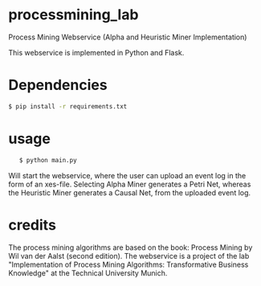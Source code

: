 # processmining_lab

Process Mining Webservice (Alpha and Heuristic Miner Implementation)

This webservice is implemented in Python and Flask.

# Dependencies
```sh
$ pip install -r requirements.txt
```

# usage
```sh
   $ python main.py
```
Will start the webservice, where the user can upload an event log in the form of an xes-file.
Selecting Alpha Miner generates a Petri Net, whereas the Heuristic Miner generates a Causal Net, from the uploaded event log.

# credits
The process mining algorithms are based on the book: Process Mining by Wil van der Aalst (second edition). 
The webservice is a project of the lab "Implementation of Process Mining Algorithms: Transformative Business Knowledge" at the Technical University Munich.


